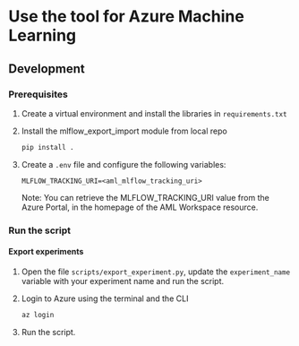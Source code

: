 # Use the tool for Azure Machine Learning

## Development

### Prerequisites

1. Create a virtual environment and install the libraries in `requirements.txt`
2. Install the mlflow_export_import module from local repo

    ```bash
    pip install .
    ```

3. Create a `.env` file and configure the following variables:

    ```text
    MLFLOW_TRACKING_URI=<aml_mlflow_tracking_uri>
    ```

    Note: You can retrieve the MLFLOW_TRACKING_URI value from the Azure Portal, in the homepage of the AML Workspace resource.

### Run the script

#### Export experiments

1. Open the file `scripts/export_experiment.py`, update the `experiment_name` variable with your experiment name and run the script.
2. Login to Azure using the terminal and the CLI

    ```bash
    az login
    ```

3. Run the script.
